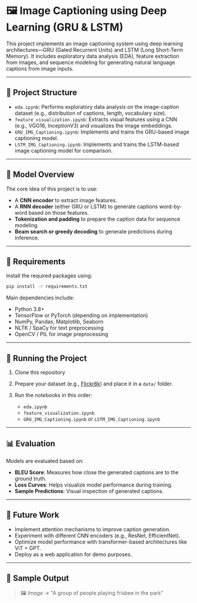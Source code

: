 # 🖼️ Image Captioning using Deep Learning (GRU & LSTM)

This project implements an image captioning system using deep learning architectures—GRU (Gated Recurrent Units) and LSTM (Long Short-Term Memory). It includes exploratory data analysis (EDA), feature extraction from images, and sequence modeling for generating natural language captions from image inputs.

---

## 📂 Project Structure

- `eda.ipynb`: Performs exploratory data analysis on the image-caption dataset (e.g., distribution of captions, length, vocabulary size).
- `feature_visualization.ipynb`: Extracts visual features using a CNN (e.g., VGG16, InceptionV3) and visualizes the image embeddings.
- `GRU_IMG_Captioning.ipynb`: Implements and trains the GRU-based image captioning model.
- `LSTM_IMG_Captioning.ipynb`: Implements and trains the LSTM-based image captioning model for comparison.

---

## 🧠 Model Overview

The core idea of this project is to use:

- A **CNN encoder** to extract image features.
- A **RNN decoder** (either GRU or LSTM) to generate captions word-by-word based on those features.
- **Tokenization and padding** to prepare the caption data for sequence modeling.
- **Beam search or greedy decoding** to generate predictions during inference.

---

## 🔧 Requirements

Install the required packages using:

```bash
pip install -r requirements.txt
```

Main dependencies include:

- Python 3.8+
- TensorFlow or PyTorch (depending on implementation)
- NumPy, Pandas, Matplotlib, Seaborn
- NLTK / SpaCy for text preprocessing
- OpenCV / PIL for image preprocessing

---

## 🚀 Running the Project

1. Clone this repository

2. Prepare your dataset (e.g., [Flickr8k](https://www.kaggle.com/datasets/adityajn105/flickr8k)) and place it in a `data/` folder.

3. Run the notebooks in this order:
   - `eda.ipynb`
   - `feature_visualization.ipynb`
   - `GRU_IMG_Captioning.ipynb` or `LSTM_IMG_Captioning.ipynb`

---

## 📊 Evaluation

Models are evaluated based on:

- **BLEU Score**: Measures how close the generated captions are to the ground truth.
- **Loss Curves**: Helps visualize model performance during training.
- **Sample Predictions**: Visual inspection of generated captions.

---

## 📌 Future Work

- Implement attention mechanisms to improve caption generation.
- Experiment with different CNN encoders (e.g., ResNet, EfficientNet).
- Optimize model performance with transformer-based architectures like ViT + GPT.
- Deploy as a web application for demo purposes.

---

## 📸 Sample Output

> 🖼️ _Image_ → "A group of people playing frisbee in the park"

